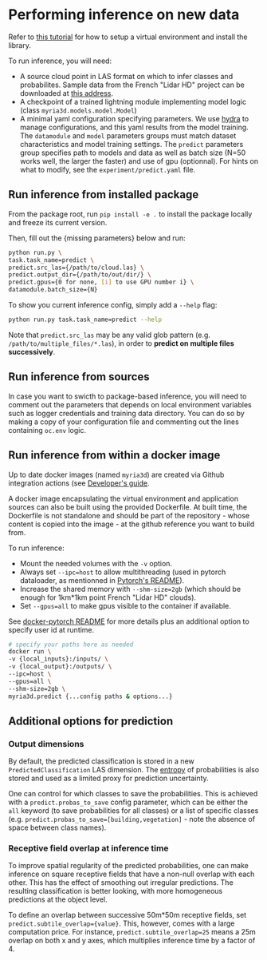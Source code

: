 # Performing inference on new data

Refer to [this tutorial](./setup_install.md) for how to setup a virtual environment and install the library.

To run inference, you will need:
- A source cloud point in LAS format on which to infer classes and probabilites. Sample data from the French "Lidar HD" project can be downloaded at [this address](https://geoservices.ign.fr/lidarhd).
- A checkpoint of a trained lightning module implementing model logic (class `myria3d.models.model.Model`)
- A minimal yaml configuration specifying parameters. We use [hydra](https://hydra.cc/) to manage configurations, and this yaml results from the model training. The `datamodule` and `model` parameters groups must match dataset characteristics and model training settings.  The `predict` parameters group specifies path to models and data as well as batch size (N=50 works well, the larger the faster) and use of gpu (optionnal). For hints on what to modify, see the `experiment/predict.yaml` file.

## Run inference from installed package

From the package root, run `pip install -e .` to install the package locally and freeze its current version.

Then, fill out the {missing parameters} below and run: 

```bash
python run.py \
task.task_name=predict \
predict.src_las={/path/to/cloud.las} \
predict.output_dir={/path/to/out/dir/} \
predict.gpus={0 for none, [i] to use GPU number i} \
datamodule.batch_size={N}
```

To show you current inference config, simply add a `--help` flag:

```bash
python run.py task.task_name=predict --help
```

Note that `predict.src_las` may be any valid glob pattern (e.g. `/path/to/multiple_files/*.las`), in order to **predict on multiple files successively**.

## Run inference from sources

In case you want to swicth to package-based inference, you will need to comment out the parameters that depends on local environment variables such as logger credentials and training data directory. You can do so by making a copy of your configuration file and commenting out the lines containing `oc.env` logic.

## Run inference from within a docker image

Up to date docker images (named `myria3d`) are created via Github integration actions (see [Developer's guide](../guides/development.md).

A docker image encapsulating the virtual environment and application sources can also be built using the provided Dockerfile. At built time, the Dockerfile is not standalone and should be part of the repository - whose content is copied into the image - at the github reference you want to build from.

To run inference: 
- Mount the needed volumes with the `-v` option.
- Always set `--ipc=host` to allow multithreading (used in pytorch dataloader, as mentionned in [Pytorch's README](https://github.com/pytorch/pytorch#using-pre-built-images)). 
- Increase the shared memory with `--shm-size=2gb` (which should be enough for 1km*1km point French "Lidar HD" clouds).
- Set `--gpus=all` to make gpus visible to the container if available.

See [docker-pytorch README](https://github.com/anibali/docker-pytorch#running-pytorch-scripts) for more details plus an additional option to specify user id at runtime.

```bash
# specify your paths here as needed
docker run \
-v {local_inputs}:/inputs/ \
-v {local_output}:/outputs/ \
--ipc=host \
--gpus=all \
--shm-size=2gb \
myria3d.predict {...config paths & options...}
```

## Additional options for prediction


### Output dimensions

By default, the predicted classification is stored in a new `PredictedClassification` LAS dimension. The [entropy](https://en.wikipedia.org/wiki/Entropy_(information_theory)) of probabilities is also stored and used as a limited proxy for prediction uncertainty.

One can control for which classes to save the probabilities. This is achieved with a `predict.probas_to_save` config parameter, which can be either the `all` keyword (to save probabilities for all classes) or a list of specific classes (e.g. `predict.probas_to_save=[building,vegetation]` - note the absence of space between class names).

### Receptive field overlap at inference time

To improve spatial regularity of the predicted probabilities, one can make inference on square receptive fields that have a non-null overlap with each other. This has the effect of smoothing out irregular predictions. The resulting classification is better looking, with more homogeneous predictions at the object level.

To define an overlap between successive 50m*50m receptive fields, set `predict.subtile_overlap={value}`.
This, however, comes with a large computation price. For instance, `predict.subtile_overlap=25` means a 25m overlap on both x and y axes, which multiplies inference time by a factor of 4.